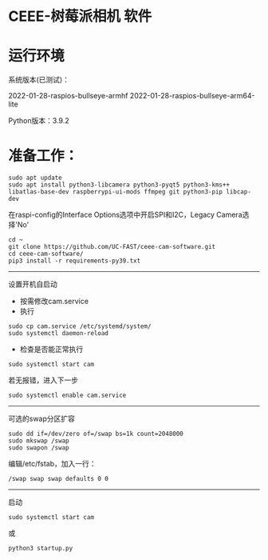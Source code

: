 # CEEE-树莓派相机 软件

# 运行环境

系统版本(已测试)：

2022-01-28-raspios-bullseye-armhf
2022-01-28-raspios-bullseye-arm64-lite

Python版本：3.9.2

# 准备工作：

```
sudo apt update
sudo apt install python3-libcamera python3-pyqt5 python3-kms++ libatlas-base-dev raspberrypi-ui-mods ffmpeg git python3-pip libcap-dev
```

在raspi-config的Interface Options选项中开启SPI和I2C，Legacy Camera选择'No'

```
cd ~
git clone https://github.com/UC-FAST/ceee-cam-software.git
cd ceee-cam-software/
pip3 install -r requirements-py39.txt
```

_____________
设置开机自启动

* 按需修改cam.service
* 执行

```
sudo cp cam.service /etc/systemd/system/
sudo systemctl daemon-reload
```

* 检查是否能正常执行

```
sudo systemctl start cam
```

若无报错，进入下一步

```
sudo systemctl enable cam.service
```

____________
可选的swap分区扩容

```
sudo dd if=/dev/zero of=/swap bs=1k count=2048000
sudo mkswap /swap
sudo swapon /swap
```

编辑/etc/fstab，加入一行：

```
/swap swap swap defaults 0 0
```

______
启动

```sudo systemctl start cam```

或

```python3 startup.py```

